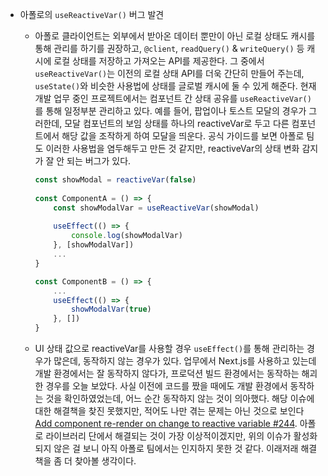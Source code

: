 - 아폴로의 `useReactiveVar()` 버그 발견

    - 아폴로 클라이언트는 외부에서 받아온 데이터 뿐만이 아닌 로컬 상태도 캐시를 통해 관리를 하기를 권장하고, 
      `@client`, `readQuery()` & `writeQuery()` 등 캐시에 로컬 상태를 저장하고 가져오는 API를 제공한다.
      그 중에서 `useReactiveVar()`는 이전의 로컬 상태 API를 더욱 간단히 만들어 주는데,
      `useState()`와 비슷한 사용법에 상태를 글로벌 캐시에 둘 수 있게 해준다.
      현재 개발 업무 중인 프로젝트에서는 컴포넌트 간 상태 공유를 `useReactiveVar()` 를 통해 일정부분 관리하고 있다.
      예를 들어, 팝업이나 토스트 모달의 경우가 그러한데, 모달 컴포넌트의 보임 상태를 하나의 reactiveVar로 두고 다른 컴포넌트에서 
      해당 값을 조작하게 하여 모달을 띄운다.
      공식 가이드를 보면 아폴로 팀도 이러한 사용법을 염두해두고 만든 것 같지만, reactiveVar의 상태 변화 감지가 잘 안 되는 버그가 있다.

      ```typescript jsx
      const showModal = reactiveVar(false)
        
      const ComponentA = () => {
          const showModalVar = useReactiveVar(showModal)
        
          useEffect(() => {
              console.log(showModalVar)
          }, [showModalVar])
          ...
      }
      
      const ComponentB = () => {
          ...
          useEffect(() => {
              showModalVar(true)
          }, [])      
      }
      ```
        
    - UI 상태 값으로 reactiveVar를 사용할 경우 `useEffect()`를 통해 관리하는 경우가 많은데, 동작하지 않는 경우가 있다.
      업무에서 Next.js를 사용하고 있는데 개발 환경에서는 잘 동작하지 않다가, 프로덕션 빌드 환경에서는 동작하는 해괴한 경우를 오늘 보았다.
      사실 이전에 코드를 짰을 때에도 개발 환경에서 동작하는 것을 확인하였었는데, 어느 순간 동작하지 않는 것이 의아했다.
      해당 이슈에 대한 해결책을 찾진 못했지만, 적어도 나만 겪는 문제는 아닌 것으로 보인다 [Add component re-render on change to reactive variable #244](https://github.com/apollographql/apollo-feature-requests/issues/244).
      아폴로 라이브러리 단에서 해결되는 것이 가장 이상적이겠지만, 위의 이슈가 활성화되지 않은 걸 보니 아직 아폴로 팀에서는 인지하지 못한 것 같다.
      이래저래 해결책을 좀 더 찾아볼 생각이다.
